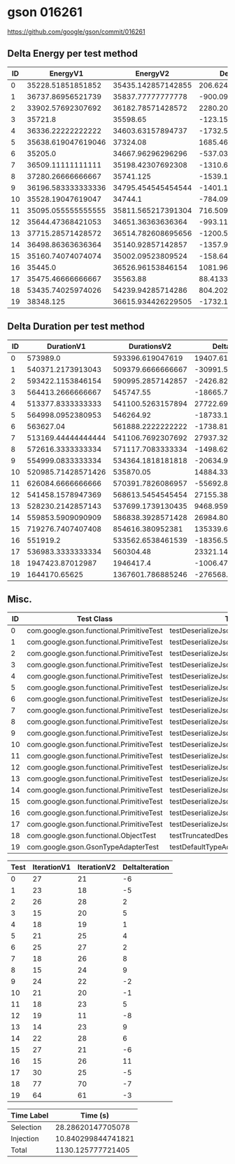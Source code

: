 # gson 016261


https://github.com/google/gson/commit/016261



## Delta Energy per test method


| ID | EnergyV1 | EnergyV2 | DeltaEnergy | σV1 | σV2 |
| --- | --- | --- | --- | --- | --- |
| 0 | 35228.51851851852 | 35435.142857142855 | 206.62433862433681 | 3699.114592463389 | 3450.1701998833714 |
| 1 | 36737.86956521739 | 35837.77777777778 | -900.0917874396109 | 2995.7228539651956 | 2603.8132198663207 |
| 2 | 33902.57692307692 | 36182.78571428572 | 2280.2087912087954 | 3309.1055283760575 | 3181.8661792496964 |
| 3 | 35721.8 | 35598.65 | -123.15000000000146 | 2686.4559851224067 | 2972.2703826368156 |
| 4 | 36336.22222222222 | 34603.63157894737 | -1732.5906432748525 | 3175.522818818896 | 2819.056807749457 |
| 5 | 35638.619047619046 | 37324.08 | 1685.4609523809559 | 3264.8940254979834 | 3288.466012231235 |
| 6 | 35205.0 | 34667.96296296296 | -537.0370370370365 | 2956.6445846601177 | 3832.584714161039 |
| 7 | 36509.11111111111 | 35198.42307692308 | -1310.6880341880315 | 2379.020991194321 | 3346.6156518198977 |
| 8 | 37280.26666666667 | 35741.125 | -1539.14166666667 | 3156.0882849220525 | 4749.755163097883 |
| 9 | 36196.583333333336 | 34795.454545454544 | -1401.1287878787916 | 3517.1584164476994 | 2907.8960486496194 |
| 10 | 35528.19047619047 | 34744.1 | -784.0904761904749 | 2575.0368766485217 | 2522.136929272477 |
| 11 | 35095.055555555555 | 35811.565217391304 | 716.5096618357493 | 4355.83487943627 | 4332.787664010189 |
| 12 | 35644.47368421053 | 34651.36363636364 | -993.110047846887 | 3289.6721700117146 | 3204.4128741110435 |
| 13 | 37715.28571428572 | 36514.782608695656 | -1200.5031055900618 | 3398.8644412209082 | 2479.50685764102 |
| 14 | 36498.86363636364 | 35140.92857142857 | -1357.9350649350672 | 3034.1182977994317 | 3498.9995603699904 |
| 15 | 35160.74074074074 | 35002.09523809524 | -158.64550264550053 | 3678.895774273827 | 4607.276614275891 |
| 16 | 35445.0 | 36526.96153846154 | 1081.961538461539 | 2647.6428762202804 | 2180.0518603706023 |
| 17 | 35475.46666666667 | 35563.88 | 88.41333333333023 | 3082.0666414310745 | 3180.7470483520065 |
| 18 | 53435.74025974026 | 54239.94285714286 | 804.2025974025964 | 23367.521900635737 | 24959.2323622146 |
| 19 | 38348.125 | 36615.934426229505 | -1732.1905737704947 | 15188.940044383446 | 7269.532268690755 |

## Delta Duration per test method


| ID | DurationV1 | DurationsV2 | DeltaDuration |
| --- | --- | --- | --- |
| 0 | 573989.0 | 593396.619047619 | 19407.619047619053 |
| 1 | 540371.2173913043 | 509379.6666666667 | -30991.550724637636 |
| 2 | 593422.1153846154 | 590995.2857142857 | -2426.8296703296946 |
| 3 | 564413.2666666667 | 545747.55 | -18665.716666666674 |
| 4 | 513377.8333333333 | 541100.5263157894 | 27722.692982456123 |
| 5 | 564998.0952380953 | 546264.92 | -18733.175238095224 |
| 6 | 563627.04 | 561888.2222222222 | -1738.8177777777892 |
| 7 | 513169.44444444444 | 541106.7692307692 | 27937.32478632481 |
| 8 | 572616.3333333334 | 571117.7083333334 | -1498.625 |
| 9 | 554999.0833333334 | 534364.1818181818 | -20634.901515151607 |
| 10 | 520985.71428571426 | 535870.05 | 14884.335714285786 |
| 11 | 626084.6666666666 | 570391.7826086957 | -55692.88405797095 |
| 12 | 541458.1578947369 | 568613.5454545454 | 27155.387559808558 |
| 13 | 528230.2142857143 | 537699.1739130435 | 9468.959627329139 |
| 14 | 559853.5909090909 | 586838.3928571428 | 26984.8019480519 |
| 15 | 719276.7407407408 | 854616.380952381 | 135339.64021164016 |
| 16 | 551919.2 | 533562.6538461539 | -18356.54615384608 |
| 17 | 536983.3333333334 | 560304.48 | 23321.14666666661 |
| 18 | 1947423.87012987 | 1946417.4 | -1006.4701298701111 |
| 19 | 1644170.65625 | 1367601.786885246 | -276568.86936475406 |

## Misc.

| ID | Test Class | Test Method |
| --- | --- | --- |
| 0 | com.google.gson.functional.PrimitiveTest | testDeserializeJsonObjectAsShortPrimitive |
| 1 | com.google.gson.functional.PrimitiveTest | testDeserializeJsonObjectAsBigInteger |
| 2 | com.google.gson.functional.PrimitiveTest | testDeserializeJsonArrayAsInt |
| 3 | com.google.gson.functional.PrimitiveTest | testDeserializeJsonArrayAsByteWrapper |
| 4 | com.google.gson.functional.PrimitiveTest | testDeserializeJsonArrayAsBooleanWrapper |
| 5 | com.google.gson.functional.PrimitiveTest | testDeserializeJsonObjectAsBigDecimal |
| 6 | com.google.gson.functional.PrimitiveTest | testDeserializeJsonArrayAsDoublePrimitive |
| 7 | com.google.gson.functional.PrimitiveTest | testDeserializeJsonArrayAsFloatWrapper |
| 8 | com.google.gson.functional.PrimitiveTest | testDeserializeJsonArrayAsLongWrapper |
| 9 | com.google.gson.functional.PrimitiveTest | testDeserializeJsonObjectAsDoubleWrapper |
| 10 | com.google.gson.functional.PrimitiveTest | testDeserializeJsonObjectAsBooleanPrimitive |
| 11 | com.google.gson.functional.PrimitiveTest | testDeserializeJsonArrayAsShortWrapper |
| 12 | com.google.gson.functional.PrimitiveTest | testDeserializeJsonObjectAsFloatPrimitive |
| 13 | com.google.gson.functional.PrimitiveTest | testDeserializeJsonArrayAsBigDecimal |
| 14 | com.google.gson.functional.PrimitiveTest | testDeserializeJsonObjectAsInteger |
| 15 | com.google.gson.functional.PrimitiveTest | testDeserializeJsonObjectAsLongPrimitive |
| 16 | com.google.gson.functional.PrimitiveTest | testDeserializeJsonArrayAsBigInteger |
| 17 | com.google.gson.functional.PrimitiveTest | testDeserializeJsonObjectAsBytePrimitive |
| 18 | com.google.gson.functional.ObjectTest | testTruncatedDeserialization |
| 19 | com.google.gson.GsonTypeAdapterTest | testDefaultTypeAdapterThrowsParseException |




| Test | IterationV1 | IterationV2 | DeltaIteration |
| --- | --- | --- | --- |
| 0 | 27 | 21 | -6 |
| 1 | 23 | 18 | -5 |
| 2 | 26 | 28 | 2 |
| 3 | 15 | 20 | 5 |
| 4 | 18 | 19 | 1 |
| 5 | 21 | 25 | 4 |
| 6 | 25 | 27 | 2 |
| 7 | 18 | 26 | 8 |
| 8 | 15 | 24 | 9 |
| 9 | 24 | 22 | -2 |
| 10 | 21 | 20 | -1 |
| 11 | 18 | 23 | 5 |
| 12 | 19 | 11 | -8 |
| 13 | 14 | 23 | 9 |
| 14 | 22 | 28 | 6 |
| 15 | 27 | 21 | -6 |
| 16 | 15 | 26 | 11 |
| 17 | 30 | 25 | -5 |
| 18 | 77 | 70 | -7 |
| 19 | 64 | 61 | -3 |



| Time Label | Time (s) |
| --- | --- |
| Selection | 28.28620147705078 |
| Injection | 10.840299844741821 |
| Total | 1130.125777721405 |


